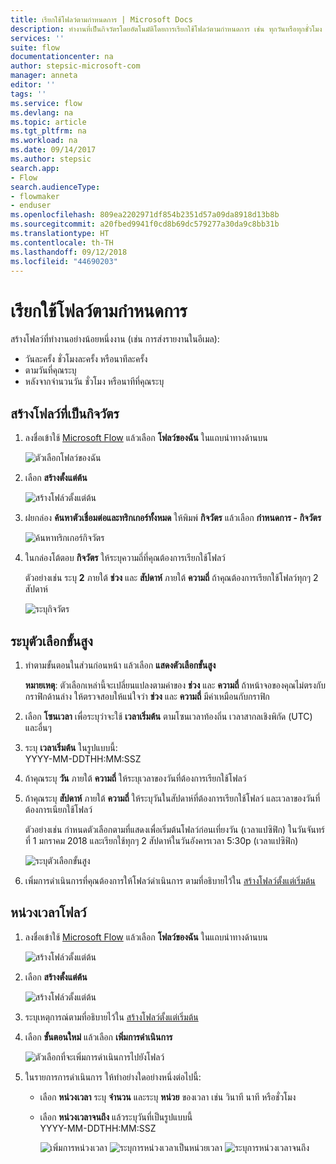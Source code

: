 ```yaml
---
title: เรียกใช้โฟลว์ตามกำหนดการ | Microsoft Docs
description: ทำงานที่เป็นกิจวัตรโดยอัตโนมัติโดยการเรียกใช้โฟลว์ตามกำหนดการ เช่น ทุกวันหรือทุกชั่วโมง
services: ''
suite: flow
documentationcenter: na
author: stepsic-microsoft-com
manager: anneta
editor: ''
tags: ''
ms.service: flow
ms.devlang: na
ms.topic: article
ms.tgt_pltfrm: na
ms.workload: na
ms.date: 09/14/2017
ms.author: stepsic
search.app:
- Flow
search.audienceType:
- flowmaker
- enduser
ms.openlocfilehash: 809ea2202971df854b2351d57a09da8918d13b8b
ms.sourcegitcommit: a20fbed9941f0cd8b69dc579277a30da9c8bb31b
ms.translationtype: HT
ms.contentlocale: th-TH
ms.lasthandoff: 09/12/2018
ms.locfileid: "44690203"
---
```

# <a name="run-flows-on-a-schedule"></a>เรียกใช้โฟลว์ตามกำหนดการ
สร้างโฟลว์ที่ทำงานอย่างน้อยหนึ่งงาน (เช่น การส่งรายงานในอีเมล):

* วันละครั้ง ชั่วโมงละครั้ง หรือนาทีละครั้ง
* ตามวันที่คุณระบุ
* หลังจากจำนวนวัน ชั่วโมง หรือนาทีที่คุณระบุ

## <a name="create-a-recurring-flow"></a>สร้างโฟลว์ที่เป็นกิจวัตร
1. ลงชื่อเข้าใช้ [Microsoft Flow](https://flow.microsoft.com) แล้วเลือก **โฟลว์ของฉัน** ในแถบนำทางด้านบน
   
    ![ตัวเลือกโฟลว์ของฉัน](./media/run-scheduled-tasks/create-flow.png)
2. เลือก **สร้างตั้งแต่ต้น**
   
    ![สร้างโฟล์วตั้งแต่ต้น](./media/run-scheduled-tasks/create-from-blank.png)
3. ฝยกล่อง **ค้นหาตัวเชื่อมต่อและทริกเกอร์ทั้งหมด** ให้พิมพ์ **กิจวัตร** แล้วเลือก **กำหนดการ - กิจวัตร**
   
    ![ค้นหาทริกเกอร์กิจวัตร](./media/run-scheduled-tasks/select-recurrence.png)
4. ในกล่องโต้ตอบ **กิจวัตร** ให้ระบุความถี่ที่คุณต้องการเรียกใช้โฟลว์
   
    ตัวอย่างเช่น ระบุ **2** ภายใต้ **ช่วง** และ **สัปดาห์** ภายใต้ **ความถี่** ถ้าคุณต้องการเรียกใช้โฟลว์ทุกๆ 2 สัปดาห์
   
    ![ระบุกิจวัตร](./media/run-scheduled-tasks/specify-recurrence.png)

## <a name="specify-advanced-options"></a>ระบุตัวเลือกขั้นสูง
1. ทำตามขั้นตอนในส่วนก่อนหน้า แล้วเลือก **แสดงตัวเลือกขั้นสูง**
   
    **หมายเหตุ**: ตัวเลือกเหล่านี้จะเปลี่ยนแปลงตามค่าของ **ช่วง** และ **ความถี่** ถ้าหน้าจอของคุณไม่ตรงกับกราฟิกด้านล่าง ให้ตรวจสอบให้แน่ใจว่า **ช่วง** และ **ความถี่** มีค่าเหมือนกับกราฟิก
2. เลือก **โซนเวลา** เพื่อระบุว่าจะใช้ **เวลาเริ่มต้น** ตามโซนเวลาท้องถิ่น เวลาสากลเชิงพิกัด (UTC) และอื่นๆ
3. ระบุ **เวลาเริ่มต้น** ในรูปแบบนี้:
   <br>YYYY-MM-DDTHH:MM:SSZ
4. ถ้าคุณระบุ **วัน** ภายใต้ **ความถี่** ให้ระบุเวลาของวันที่ต้องการเรียกใช้โฟลว์
5. ถ้าคุณระบุ **สัปดาห์** ภายใต้ **ความถี่** ให้ระบุวันในสัปดาห์ที่ต้องการเรียกใช้โฟลว์ และเวลาของวันที่ต้องการเนียกใช้โฟลว์
   
    ตัวอย่างเช่น กำหนดตัวเลือกตามที่แสดงเพื่อเริ่มต้นโฟลว์ก่อนเที่ยงวัน (เวลาแปซิฟิก) ในวันจันทร์ที่ 1 มกราคม 2018 และเรียกใช้ทุกๆ 2 สัปดาห์ในวันอังคารเวลา 5:30p (เวลาแปซิฟิก)
   
    ![ระบุตัวเลือกขั้นสูง](./media/run-scheduled-tasks/advanced-options.png)
6. เพิ่มการดำเนินการที่คุณต้องการให้โฟลว์ดำเนินการ ตามที่อธิบายไว้ใน [สร้างโฟลว์ตั้งแต่เริ่มต้น](get-started-logic-flow.md)

## <a name="delay-a-flow"></a>หน่วงเวลาโฟลว์
1. ลงชื่อเข้าใช้ [Microsoft Flow](https://flow.microsoft.com) แล้วเลือก **โฟลว์ของฉัน** ในแถบนำทางด้านบน
   
    ![สร้างโฟล์วตั้งแต่ต้น](./media/run-scheduled-tasks/create-flow.png)
2. เลือก **สร้างตั้งแต่ต้น**
   
    ![สร้างโฟล์วตั้งแต่ต้น](./media/run-scheduled-tasks/create-from-blank.png)
3. ระบุเหตุการณ์ตามที่อธิบายไว้ใน [สร้างโฟลว์ตั้งแต่เริ่มต้น](get-started-logic-flow.md)
4. เลือก **ขั้นตอนใหม่** แล้วเลือก **เพิ่มการดำเนินการ**
   
    ![ตัวเลือกที่จะเพิ่มการดำเนินการไปยังโฟลว์](./media/run-scheduled-tasks/add-action.png)
5. ในรายการการดำเนินการ ให้ทำอย่างใดอย่างหนึ่งต่อไปนี้:
   
   * เลือก **หน่วงเวลา** ระบุ **จำนวน** และระบุ **หน่วย** ของเวลา เช่น วินาที นาที หรือชั่วโมง
   * เลือก **หน่วงเวลาจนถึง** แล้วระบุวันที่เป็นรูปแบบนี้<br>YYYY-MM-DDTHH:MM:SSZ
     
     ![เพิ่มการหน่วงเวลา](./media/run-scheduled-tasks/add-delay.png)
     ![ระบุการหน่วงเวลาเป็นหน่วยเวลา](./media/run-scheduled-tasks/delay.png)
     ![ระบุการหน่วงเวลาจนถึง](./media/run-scheduled-tasks/delay-until.png)

